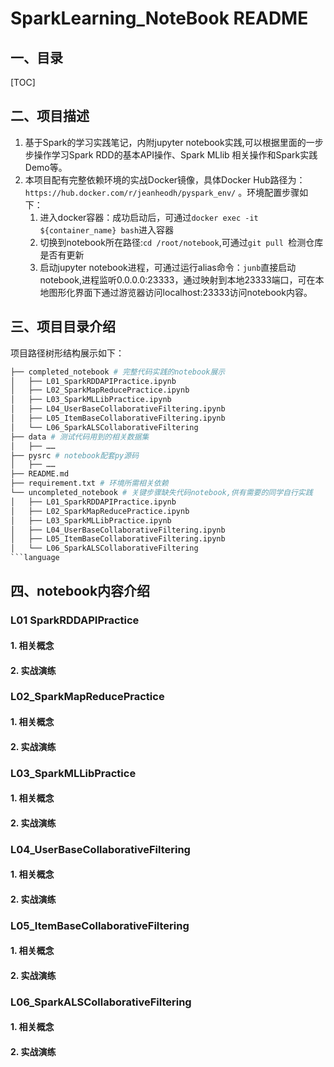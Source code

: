 # SparkLearning_NoteBook README

## 一、目录
[TOC]

## 二、项目描述
1. 基于Spark的学习实践笔记，内附jupyter notebook实践,可以根据里面的一步步操作学习Spark RDD的基本API操作、Spark MLlib 相关操作和Spark实践Demo等。
2. 本项目配有完整依赖环境的实战Docker镜像，具体Docker Hub路径为：`https://hub.docker.com/r/jeanheodh/pyspark_env/` 。环境配置步骤如下：
	1. 进入docker容器：成功启动后，可通过`docker exec -it ${container_name} bash`进入容器
    2. 切换到notebook所在路径:`cd /root/notebook`,可通过`git pull `检测仓库是否有更新
    3. 启动jupyter notebook进程，可通过运行alias命令：`junb`直接启动notebook,进程监听0.0.0.0:23333，通过映射到本地23333端口，可在本地图形化界面下通过游览器访问localhost:23333访问notebook内容。

## 三、项目目录介绍
项目路径树形结构展示如下：
```python
├── completed_notebook # 完整代码实践的notebook展示
│   ├── L01_SparkRDDAPIPractice.ipynb
│   ├── L02_SparkMapReducePractice.ipynb
│   ├── L03_SparkMLLibPractice.ipynb
│   ├── L04_UserBaseCollaborativeFiltering.ipynb
│   ├── L05_ItemBaseCollaborativeFiltering.ipynb
│   └── L06_SparkALSCollaborativeFiltering
├── data # 测试代码用到的相关数据集
│   ├── ……
├── pysrc # notebook配套py源码
│   ├── ……
├── README.md
├── requirement.txt # 环境所需相关依赖
└── uncompleted_notebook # 关键步骤缺失代码notebook,供有需要的同学自行实践
│   ├── L01_SparkRDDAPIPractice.ipynb
│   ├── L02_SparkMapReducePractice.ipynb
│   ├── L03_SparkMLLibPractice.ipynb
│   ├── L04_UserBaseCollaborativeFiltering.ipynb
│   ├── L05_ItemBaseCollaborativeFiltering.ipynb
│   └── L06_SparkALSCollaborativeFiltering
```language
```
## 四、notebook内容介绍
### L01 SparkRDDAPIPractice
#### 1. 相关概念

#### 2. 实战演练

### L02_SparkMapReducePractice
#### 1. 相关概念
#### 2. 实战演练

### L03_SparkMLLibPractice
#### 1. 相关概念
#### 2. 实战演练

### L04_UserBaseCollaborativeFiltering
#### 1. 相关概念
#### 2. 实战演练

### L05_ItemBaseCollaborativeFiltering
#### 1. 相关概念
#### 2. 实战演练

### L06_SparkALSCollaborativeFiltering
#### 1. 相关概念
#### 2. 实战演练


